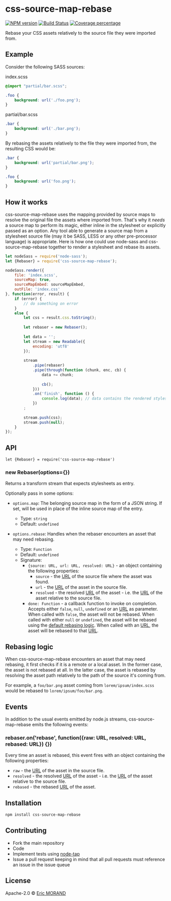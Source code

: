 # css-source-map-rebase

[![NPM version][npm-image]][npm-url] [![Build Status][travis-image]][travis-url] [![Coverage percentage][coveralls-image]][coveralls-url]

Rebase your CSS assets relatively to the source file they were imported from.

## Example

Consider the following SASS sources:

index.scss

``` css
@import "partial/bar.scss";

.foo {
    background: url('./foo.png');
}
```

partial/bar.scss

``` css
.bar {
    background: url('./bar.png');
}
```

By rebasing the assets relatively to the file they were imported from, the resulting CSS would be:

``` css
.bar {
    background: url('partial/bar.png');
}

.foo {
    background: url('foo.png');
}
```

## How it works

css-source-map-rebase uses the mapping provided by source maps to resolve the original file the assets where imported from. That's why it *needs* a source map to perform its magic, either inline in the stylesheet or explicitly passed as an option. Any tool able to generate a source map from a stylesheet source file (may it be SASS, LESS or any other pre-processor language) is appropriate. Here is how one could use node-sass and css-source-map-rebase together to render a stylesheet and rebase its assets.

``` javascript
let nodeSass = require('node-sass');
let {Rebaser} = require('css-source-map-rebase');

nodeSass.render({
    file: 'index.scss',
    sourceMap: true,
    sourceMapEmbed: sourceMapEmbed,
    outFile: 'index.css'
}, function(error, result) {
    if (error) {
        // do something on error
    }
    else {
        let css = result.css.toString();
        
        let rebaser = new Rebaser();
        
        let data = '';
        let stream = new Readable({
            encoding: 'utf8'
        });
        
        stream
            .pipe(rebaser)
            .pipe(through(function (chunk, enc, cb) {
                data += chunk;
        
                cb();
            }))
            .on('finish', function () {
                console.log(data); // data contains the rendered stylesheet with rebased assets
            })
        ;
        
        stream.push(css);
        stream.push(null);
    }
});
```

## API

`let {Rebaser} = require('css-source-map-rebase')`

### new Rebaser(options={})

Returns a transform stream that expects stylesheets as entry.

Optionally pass in some options:

* `options.map`: The belonging source map in the form of a JSON string. If set, will be used in place of the inline source map of the entry.
    * Type: `string`
    * Default: `undefined`

* `options.rebase`: Handles when the rebaser encounters an asset that may need rebasing.
  
    * Type: `Function`
    * Default: `undefined`
    * Signature:
        * `{source: URL, url: URL, resolved: URL}` - an object containing the following properties:
            * `source` - the [URL](https://nodejs.org/api/url.html) of the source file where the asset was found.
            * `url` - the [URL](https://nodejs.org/api/url.html) of the asset in the source file.
            * `resolved` - the resolved [URL](https://nodejs.org/api/url.html) of the asset - i.e. the [URL](https://nodejs.org/api/url.html) of the asset relative to the source file.
        * `done: Function` - a callback function to invoke on completion. Accepts either `false`, `null`, `undefined` or an [URL](https://nodejs.org/api/url.html) as parameter. When called with `false`, the asset will not be rebased. When called with either `null` or `undefined`, the asset will be rebased using the [default rebasing logic](#rebasing-logic). When called with an [URL](https://nodejs.org/api/url.html), the asset will be rebased to that [URL](https://nodejs.org/api/url.html).

## <a name="rebasing-logic"></a>Rebasing logic

When css-source-map-rebase encounters an asset that may need rebasing, it first checks if it is a remote or a local asset. In the former case, the asset is not rebased at all. In the latter case, the asset is rebased by resolving the asset path relatively to the path of the source it's coming from.

For example, a `foo/bar.png` asset coming from `lorem/ipsum/index.scss` would be rebased to `lorem/ipsum/foo/bar.png`.

## Events

In addition to the usual events emitted by node.js streams, css-source-map-rebase emits the following events:

### rebaser.on('rebase', function({raw: URL, resolved: URL, rebased: URL}) {})

Every time an asset is rebased, this event fires with an object containing the following properties:

* `raw` - the [URL](https://nodejs.org/api/url.html) of the asset in the source file.
* `resolved` - the resolved [URL](https://nodejs.org/api/url.html) of the asset - i.e. the [URL](https://nodejs.org/api/url.html) of the asset relative to the source file.
* `rebased` - the rebased [URL](https://nodejs.org/api/url.html) of the asset.

## Installation

```bash
npm install css-source-map-rebase
```

## Contributing

* Fork the main repository
* Code
* Implement tests using [node-tap](https://github.com/tapjs/node-tap)
* Issue a pull request keeping in mind that all pull requests must reference an issue in the issue queue

## License

Apache-2.0 © [Eric MORAND]()

[npm-image]: https://badge.fury.io/js/css-source-map-rebase.svg
[npm-url]: https://npmjs.org/package/css-source-map-rebase
[travis-image]: https://travis-ci.org/ericmorand/css-source-map-rebase.svg?branch=master
[travis-url]: https://travis-ci.org/ericmorand/css-source-map-rebase
[coveralls-image]: https://coveralls.io/repos/github/ericmorand/css-source-map-rebase/badge.svg
[coveralls-url]: https://coveralls.io/github/ericmorand/css-source-map-rebase
